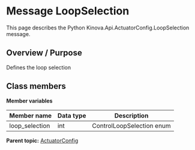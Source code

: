 # Message LoopSelection

This page describes the Python Kinova.Api.ActuatorConfig.LoopSelection message.

## Overview / Purpose

Defines the loop selection

## Class members

 **Member variables** 

|Member name|Data type|Description|
|-----------|---------|-----------|
|loop\_selection|int|ControlLoopSelection enum|

**Parent topic:** [ActuatorConfig](../references/summary_ActuatorConfig.md)

